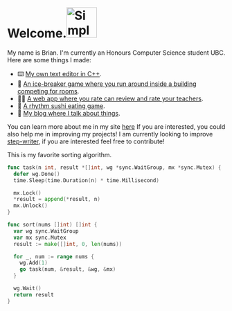 # Welcome.<img src="https://external-content.duckduckgo.com/iu/?u=https%3A%2F%2Fblog-img.luanruisong.com%2Fblog%2Fimg%2F20210304140340.gif&f=1&nofb=1&ipt=3a11d4b86aded7bf3021370f80fc056e78d3e2521609d65478a30ce315e273f5&ipo=images" alt="Simple Images" title="Simple Image" width="70"/>

My name is Brian. I'm currently an Honours Computer Science student UBC. Here are some things I made:

- ⌨️ [My own text editor in C++](https://github.com/BrianAnakPintar/step-writer).
- 🏃 [An ice-breaker game where you run around inside a building competing for rooms](https://github.com/BrianAnakPintar/RoomRival).
- 🧑‍🏫 [A web app where you rate can review and rate your teachers](https://github.com/BrianAnakPintar/TARA).
- 🍣 [A rhythm sushi eating game](https://youtu.be/Gcul3Cpx8Pk).
- 📖 [My blog where I talk about things](https://www.brianmoniaga.com/Blog).

You can learn more about me in my site [here](https://brianmoniaga.com/)
If you are interested, you could also help me in improving my projects! I am currently looking to improve [step-writer](https://github.com/BrianAnakPintar/step-writer), if you are interested feel free to contribute!

This is my favorite sorting algorithm.
```go
func task(n int, result *[]int, wg *sync.WaitGroup, mx *sync.Mutex) {
  defer wg.Done()
  time.Sleep(time.Duration(n) * time.Millisecond)

  mx.Lock()
  *result = append(*result, n)
  mx.Unlock()
}

func sort(nums []int) []int {
  var wg sync.WaitGroup
  var mx sync.Mutex
  result := make([]int, 0, len(nums))

  for _, num := range nums {
    wg.Add(1)
    go task(num, &result, &wg, &mx)
  }

  wg.Wait()
  return result
}
```
